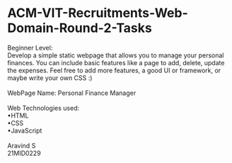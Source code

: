 # ACM-VIT-Recruitments-Web-Domain-Round-2-Tasks
Beginner Level:  
Develop a simple static webpage that allows you to manage your personal finances. You can include basic features like a page to add, delete, update the expenses. Feel free to add more features, a good UI or framework, or maybe write your own CSS :)    
<br>
WebPage Name: Personal Finance Manager  
<br>
Web Technologies used:  
•HTML  
•CSS  
•JavaScript
<br><br>
Aravind S  
21MID0229
